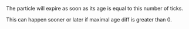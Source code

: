 The particle will expire as soon as its age is equal to this number of ticks.

This can happen sooner or later if maximal age diff is greater than 0.
